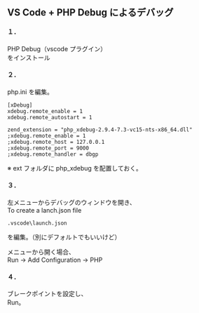 ## VS Code + PHP Debug によるデバッグ
#### １．
PHP Debug（vscode プラグイン）  
をインストール　　

#### ２．
php.ini を編集。  
```
[xDebug]
xdebug.remote_enable = 1
xdebug.remote_autostart = 1

zend_extension = "php_xdebug-2.9.4-7.3-vc15-nts-x86_64.dll"
;xdebug.remote_enable = 1
;xdebug.remote_host = 127.0.0.1
;xdebug.remote_port = 9000
;xdebug.remote_handler = dbgp
```
※ ext フォルダに php_xdebug を配置しておく。  


#### ３．
左メニューからデバッグのウィンドウを開き、  
To create a lanch.json file  

```
.vscode\launch.json
```
を編集。（別にデフォルトでもいいけど）  

メニューから開く場合、  
Run → Add Configuration → PHP  


#### ４．
ブレークポイントを設定し、  
Run。  



